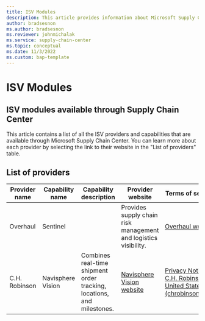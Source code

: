 ```yaml
---
title: ISV Modules
description: This article provides information about Microsoft Supply Chain Center's ISV modules.
author: bradsesnon
ms.author: bradsesnon
ms.reviewer: johnmichalak
ms.service: supply-chain-center
ms.topic: conceptual
ms.date: 11/3/2022
ms.custom: bap-template
---
```


# ISV Modules

## ISV modules available through Supply Chain Center

This article contains a list of all the ISV providers and capabilities that are available through Microsoft Supply Chain Center. You can learn more about each provider by selecting the link to their website in the "List of providers" table.

## List of providers

| **Provider name** | **Capability name** | **Capability description** | **Provider website** | **Terms of service** | **Obtain a license** |
| ------------------|---------------------|----------------------------|----------------------|----------------------|----------------------|
| Overhaul | Sentinel | | Provides supply chain risk management and logistics visibility. | [Overhaul website](https://over-haul.com/) | [Terms and Conditions - Overhaul (over-haul.com)](https://over-haul.com/terms-and-conditions/) | [Contact Overhaul to obtain a license](https://over-haul.com/overhaul-microsoft-supply-chain-center/) |
| C.H. Robinson | Navisphere Vision | Combines real-time shipment order tracking, locations, and milestones. | [Navisphere Vision website](https://www.chrobinson.com/en-us/technology/shipper-technology/navisphere/navisphere-vision/) | [Privacy Notice — C.H. Robinson — United States (chrobinson.com)](https://www.chrobinson.com/en-us/privacy-notice/) | [Contact C.H. Robinson to obtain a license](https://www.chrobinson.com/en-in/technology/shipper-technology/navisphere/) |
